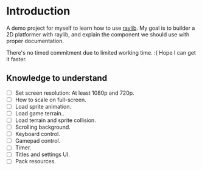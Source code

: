 # Introduction

A demo project for myself to learn how to use [raylib](https://raylib.com).
My goal is to builder a 2D platformer with raylib, and explain the
component we should use with proper documentation.

There's no timed commitment due to limited working time. :( Hope I can
get it faster.


## Knowledge to understand

* [ ] Set screen resolution: At least 1080p and 720p.
* [ ] How to scale on full-screen.
* [ ] Load sprite animation.
* [ ] Load game terrain..
* [ ] Load terrain and sprite collision.
* [ ] Scrolling background.
* [ ] Keyboard control.
* [ ] Gamepad control.
* [ ] Timer.
* [ ] Titles and settings UI.
* [ ] Pack resources.
